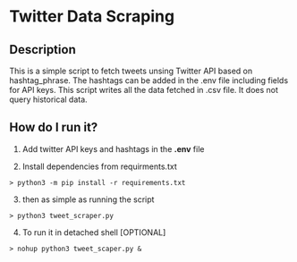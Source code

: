# Twitter Data Scraping

## Description

This is a simple script to fetch tweets unsing Twitter API based on hashtag_phrase. The hashtags can be added in the .env file including fields for API keys. This script writes all the data fetched in .csv file. It does not query historical data.

## How do I run it?

1. Add twitter API keys and hashtags in the **.env** file

2. Install dependencies from requirments.txt

```shell
> python3 -m pip install -r requirements.txt 
```

3. then as simple as running the script

```shell
> python3 tweet_scraper.py 
```

4. To run it in detached shell [OPTIONAL]

```shell
> nohup python3 tweet_scaper.py &
```

